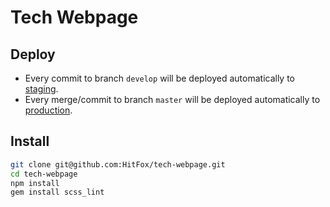 Tech Webpage
=============

Deploy
-------

* Every commit to branch `develop` will be deployed automatically to [staging].
* Every merge/commit to branch `master` will be deployed automatically to [production].


Install
--------

```bash
git clone git@github.com:HitFox/tech-webpage.git
cd tech-webpage
npm install
gem install scss_lint
```

[staging]: https://tech-webpage-staging.herokuapp.com/
[production]: https://tech-webpage.herokuapp.com/
